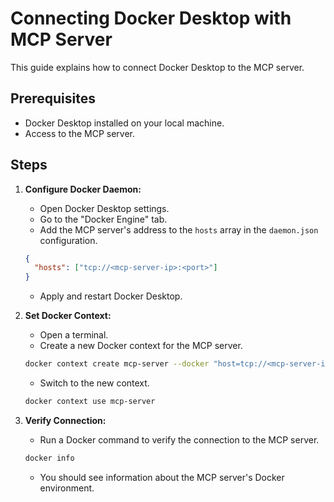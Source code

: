 # Connecting Docker Desktop with MCP Server

This guide explains how to connect Docker Desktop to the MCP server.

## Prerequisites

- Docker Desktop installed on your local machine.
- Access to the MCP server.

## Steps

1.  **Configure Docker Daemon:**
    - Open Docker Desktop settings.
    - Go to the "Docker Engine" tab.
    - Add the MCP server's address to the `hosts` array in the `daemon.json` configuration.
    ```json
    {
      "hosts": ["tcp://<mcp-server-ip>:<port>"]
    }
    ```
    - Apply and restart Docker Desktop.

2.  **Set Docker Context:**
    - Open a terminal.
    - Create a new Docker context for the MCP server.
    ```bash
    docker context create mcp-server --docker "host=tcp://<mcp-server-ip>:<port>"
    ```
    - Switch to the new context.
    ```bash
    docker context use mcp-server
    ```

3.  **Verify Connection:**
    - Run a Docker command to verify the connection to the MCP server.
    ```bash
    docker info
    ```
    - You should see information about the MCP server's Docker environment.
